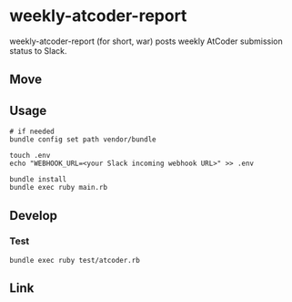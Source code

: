# weekly-atcoder-report

weekly-atcoder-report (for short, war) posts weekly AtCoder submission status to Slack.

## Move

## Usage

```console
# if needed
bundle config set path vendor/bundle
```

```console
touch .env
echo "WEBHOOK_URL=<your Slack incoming webhook URL>" >> .env
```

```console
bundle install
bundle exec ruby main.rb
```

## Develop

### Test

```console
bundle exec ruby test/atcoder.rb
```

## Link
